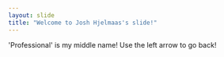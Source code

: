 ```yaml
---
layout: slide
title: "Welcome to Josh Hjelmaas's slide!"
---
```

'Professional' is my middle name!
Use the left arrow to go back!
